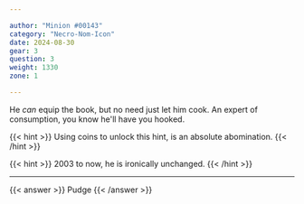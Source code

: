 ```yaml
---

author: "Minion #00143"
category: "Necro-Nom-Icon"
date: 2024-08-30
gear: 3
question: 3
weight: 1330
zone: 1

---
```


He _can_ equip the book, but no need just let him cook. An expert of consumption, you know he'll have you hooked.

{{< hint >}} Using coins to unlock this hint, is an absolute abomination. {{< /hint >}}

{{< hint >}} 2003 to now, he is ironically unchanged. {{< /hint >}}

---

{{< answer >}} Pudge {{< /answer >}}

